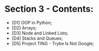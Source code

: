 # Section 3 - Contents:  

* [D1] OOP in Python; 
* [D2] Arrays; 
* [D3] Node and Linked Lists; 
* [D4] Stacks and Queues; 
* [D5] Project TING - Trybe Is Not Google; 